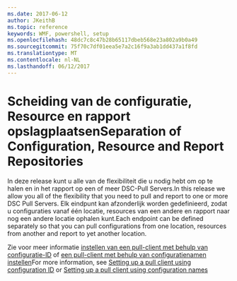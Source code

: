 ```yaml
---
ms.date: 2017-06-12
author: JKeithB
ms.topic: reference
keywords: WMF, powershell, setup
ms.openlocfilehash: 48dc7c8c47b28b65117dbeb568e23a802a9b0a49
ms.sourcegitcommit: 75f70c7df01eea5e7a2c16f9a3ab1dd437a1f8fd
ms.translationtype: MT
ms.contentlocale: nl-NL
ms.lasthandoff: 06/12/2017
---
```

# <a name="separation-of-configuration-resource-and-report-repositories"></a><span data-ttu-id="1b019-102">Scheiding van de configuratie, Resource en rapport opslagplaatsen</span><span class="sxs-lookup"><span data-stu-id="1b019-102">Separation of Configuration, Resource and Report Repositories</span></span>

<span data-ttu-id="1b019-103">In deze release kunt u alle van de flexibiliteit die u nodig hebt om op te halen en in het rapport op een of meer DSC-Pull Servers.</span><span class="sxs-lookup"><span data-stu-id="1b019-103">In this release we allow you all of the flexibility that you need to pull and report to one or more DSC Pull Servers.</span></span> <span data-ttu-id="1b019-104">Elk eindpunt kan afzonderlijk worden gedefinieerd, zodat u configuraties vanaf één locatie, resources van een andere en rapport naar nog een andere locatie ophalen kunt.</span><span class="sxs-lookup"><span data-stu-id="1b019-104">Each endpoint can be defined separately so that you can pull configurations from one location, resources from another and report to yet another location.</span></span> 

<span data-ttu-id="1b019-105">Zie voor meer informatie [instellen van een pull-client met behulp van configuratie-ID](https://msdn.microsoft.com/powershell/dsc/pullclientconfigid) of [een pull-client met behulp van configuratienamen instellen](https://msdn.microsoft.com/powershell/dsc/pullclientconfignames)</span><span class="sxs-lookup"><span data-stu-id="1b019-105">For more information, see [Setting up a pull client using configuration ID](https://msdn.microsoft.com/powershell/dsc/pullclientconfigid) or [Setting up a pull client using configuration names](https://msdn.microsoft.com/powershell/dsc/pullclientconfignames)</span></span>

